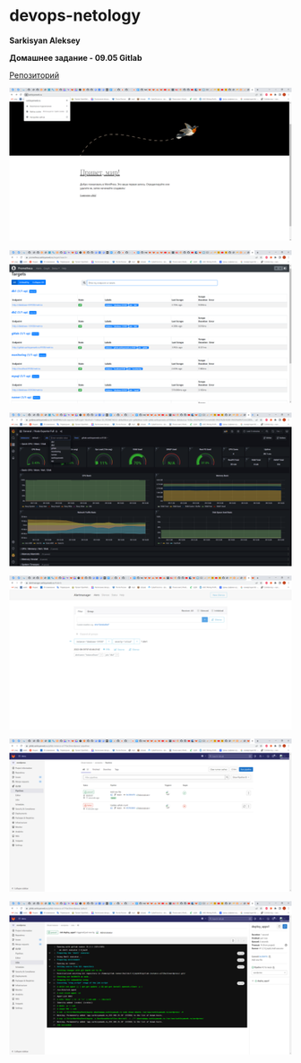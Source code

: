 # devops-netology
**Sarkisyan Aleksey**

**Домашнее задание - 09.05 Gitlab**


[Репозиторий](https://github.com/Lehichh/diplom)

![Задание 1](/diplom/1.PNG)

![Задание 1](/diplom/2.PNG)

![Задание 1](/diplom/3.PNG)

![Задание 1](/diplom/4.PNG)

![Задание 1](/diplom/5.PNG)

![Задание 1](/diplom/6.PNG)
